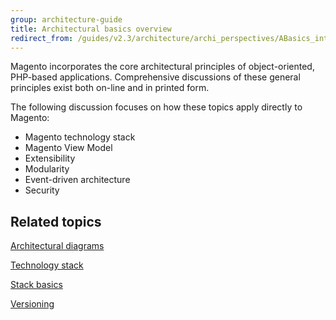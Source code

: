 ```yaml
---
group: architecture-guide
title: Architectural basics overview
redirect_from: /guides/v2.3/architecture/archi_perspectives/ABasics_intro.html
---
```


Magento incorporates the core architectural principles of object-oriented, PHP-based applications. Comprehensive discussions of these general principles exist both on-line and in printed form.

The following discussion focuses on how these topics apply directly to Magento:

* Magento technology stack
* Magento View Model
* Extensibility
* Modularity
* Event-driven architecture
* Security

## Related topics

[Architectural diagrams]({{page.baseurl}}/architecture/basics/architectural-diagrams.html)

[Technology stack]({{page.baseurl}}/architecture/basics/technology-stack.html)

[Stack basics]({{page.baseurl}}/architecture/basics/technology-stack.html)

[Versioning]({{page.baseurl}}/architecture/versioning.html)

